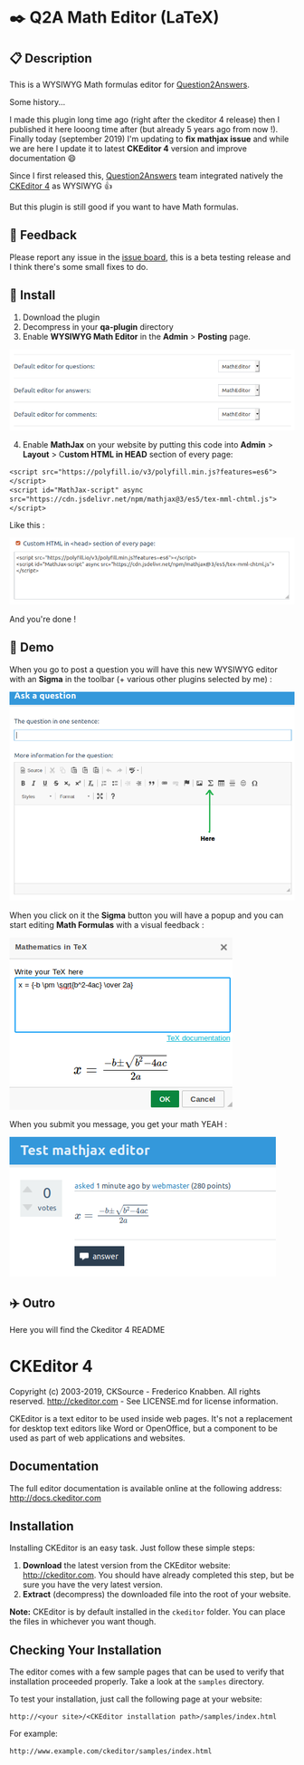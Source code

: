 # :black_nib: Q2A Math Editor (LaTeX)


## :clipboard: Description

This is a WYSIWYG Math formulas editor for [Question2Answers](https://www.question2answer.org/). 
 
Some history...

I made this plugin long time ago (right after the ckeditor 4 release) then I published it here looong time after (but already 5 years ago from now !). Finally today (september 2019) I'm updating to **fix mathjax issue** and while we are here I update it to latest **CKEditor 4** version and improve documentation :smile:  

Since I first released this, [Question2Answers](https://www.question2answer.org/) team integrated natively the [CKEditor 4](https://github.com/ckeditor/ckeditor-dev) as WYSIWYG :thumbsup:

But this plugin is still good if you want to have Math formulas.


## :speech_balloon: Feedback

Please report any issue in the [issue board](https://github.com/thibaultduponchelle/q2a-ckeditor-latex/issues), this is a beta testing release and I think there's some small fixes to do.


## :carousel_horse: Install 

1. Download the plugin
2. Decompress in your **qa-plugin** directory
3. Enable **WYSIWYG Math Editor** in the **Admin** > **Posting** page.

![](screenies/matheditors.png)

4. Enable **MathJax** on your website by putting this code into **Admin** > **Layout** > C**ustom HTML in HEAD** section of every page:

```
<script src="https://polyfill.io/v3/polyfill.min.js?features=es6"></script>
<script id="MathJax-script" async src="https://cdn.jsdelivr.net/npm/mathjax@3/es5/tex-mml-chtml.js"></script>
```

Like this : 

![](screenies/customhtml.png)

And you're done !

## :rainbow: Demo

When you go to post a question you will have this new WYSIWYG editor with an **Sigma** in the toolbar (+ various other plugins selected by me) : 

![](screenies/editor.png)

When you click on it the **Sigma** button you will have a popup and you can start editing **Math Formulas** with a visual feedback : 

![](screenies/editmath.png)

When you submit you message, you get your math YEAH : 

![](screenies/yeah.png)


## :airplane: Outro 

Here you will find the Ckeditor 4 README





CKEditor 4
==========

Copyright (c) 2003-2019, CKSource - Frederico Knabben. All rights reserved.
http://ckeditor.com - See LICENSE.md for license information.

CKEditor is a text editor to be used inside web pages. It's not a replacement
for desktop text editors like Word or OpenOffice, but a component to be used as
part of web applications and websites.

## Documentation

The full editor documentation is available online at the following address:
http://docs.ckeditor.com

## Installation

Installing CKEditor is an easy task. Just follow these simple steps:

 1. **Download** the latest version from the CKEditor website:
    http://ckeditor.com. You should have already completed this step, but be
    sure you have the very latest version.
 2. **Extract** (decompress) the downloaded file into the root of your website.

**Note:** CKEditor is by default installed in the `ckeditor` folder. You can
place the files in whichever you want though.

## Checking Your Installation

The editor comes with a few sample pages that can be used to verify that
installation proceeded properly. Take a look at the `samples` directory.

To test your installation, just call the following page at your website:

	http://<your site>/<CKEditor installation path>/samples/index.html

For example:

	http://www.example.com/ckeditor/samples/index.html
